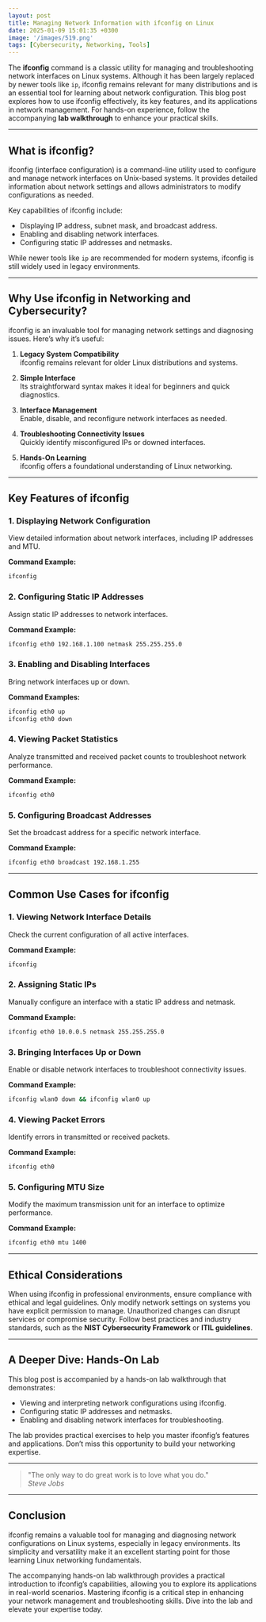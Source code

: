 ```yaml
---
layout: post
title: Managing Network Information with ifconfig on Linux
date: 2025-01-09 15:01:35 +0300
image: '/images/519.png'
tags: [Cybersecurity, Networking, Tools]
---
```


The **ifconfig** command is a classic utility for managing and troubleshooting network interfaces on Linux systems. Although it has been largely replaced by newer tools like `ip`, ifconfig remains relevant for many distributions and is an essential tool for learning about network configuration. This blog post explores how to use ifconfig effectively, its key features, and its applications in network management. For hands-on experience, follow the accompanying **lab walkthrough** to enhance your practical skills.

---

## What is ifconfig?

ifconfig (interface configuration) is a command-line utility used to configure and manage network interfaces on Unix-based systems. It provides detailed information about network settings and allows administrators to modify configurations as needed.

Key capabilities of ifconfig include:
- Displaying IP address, subnet mask, and broadcast address.  
- Enabling and disabling network interfaces.  
- Configuring static IP addresses and netmasks.  

While newer tools like `ip` are recommended for modern systems, ifconfig is still widely used in legacy environments.

---

## Why Use ifconfig in Networking and Cybersecurity?

ifconfig is an invaluable tool for managing network settings and diagnosing issues. Here’s why it’s useful:

1. **Legacy System Compatibility**  
   ifconfig remains relevant for older Linux distributions and systems.

2. **Simple Interface**  
   Its straightforward syntax makes it ideal for beginners and quick diagnostics.

3. **Interface Management**  
   Enable, disable, and reconfigure network interfaces as needed.

4. **Troubleshooting Connectivity Issues**  
   Quickly identify misconfigured IPs or downed interfaces.

5. **Hands-On Learning**  
   ifconfig offers a foundational understanding of Linux networking.

---

## Key Features of ifconfig

### 1. **Displaying Network Configuration**
View detailed information about network interfaces, including IP addresses and MTU.

**Command Example:**
```bash
ifconfig
```

### 2. **Configuring Static IP Addresses**
Assign static IP addresses to network interfaces.

**Command Example:**
```bash
ifconfig eth0 192.168.1.100 netmask 255.255.255.0
```

### 3. **Enabling and Disabling Interfaces**
Bring network interfaces up or down.

**Command Examples:**
```bash
ifconfig eth0 up
ifconfig eth0 down
```

### 4. **Viewing Packet Statistics**
Analyze transmitted and received packet counts to troubleshoot network performance.

**Command Example:**
```bash
ifconfig eth0
```

### 5. **Configuring Broadcast Addresses**
Set the broadcast address for a specific network interface.

**Command Example:**
```bash
ifconfig eth0 broadcast 192.168.1.255
```

---

## Common Use Cases for ifconfig

### 1. **Viewing Network Interface Details**
Check the current configuration of all active interfaces.

**Command Example:**
```bash
ifconfig
```

### 2. **Assigning Static IPs**
Manually configure an interface with a static IP address and netmask.

**Command Example:**
```bash
ifconfig eth0 10.0.0.5 netmask 255.255.255.0
```

### 3. **Bringing Interfaces Up or Down**
Enable or disable network interfaces to troubleshoot connectivity issues.

**Command Example:**
```bash
ifconfig wlan0 down && ifconfig wlan0 up
```

### 4. **Viewing Packet Errors**
Identify errors in transmitted or received packets.

**Command Example:**
```bash
ifconfig eth0
```

### 5. **Configuring MTU Size**
Modify the maximum transmission unit for an interface to optimize performance.

**Command Example:**
```bash
ifconfig eth0 mtu 1400
```

---

## Ethical Considerations

When using ifconfig in professional environments, ensure compliance with ethical and legal guidelines. Only modify network settings on systems you have explicit permission to manage. Unauthorized changes can disrupt services or compromise security. Follow best practices and industry standards, such as the **NIST Cybersecurity Framework** or **ITIL guidelines**.

---

## A Deeper Dive: Hands-On Lab

This blog post is accompanied by a hands-on lab walkthrough that demonstrates:
- Viewing and interpreting network configurations using ifconfig.
- Configuring static IP addresses and netmasks.
- Enabling and disabling network interfaces for troubleshooting.

The lab provides practical exercises to help you master ifconfig’s features and applications. Don’t miss this opportunity to build your networking expertise.

---

> "The only way to do great work is to love what you do."  
> <cite>Steve Jobs</cite>

---

## Conclusion

ifconfig remains a valuable tool for managing and diagnosing network configurations on Linux systems, especially in legacy environments. Its simplicity and versatility make it an excellent starting point for those learning Linux networking fundamentals.

The accompanying hands-on lab walkthrough provides a practical introduction to ifconfig’s capabilities, allowing you to explore its applications in real-world scenarios. Mastering ifconfig is a critical step in enhancing your network management and troubleshooting skills. Dive into the lab and elevate your expertise today.
